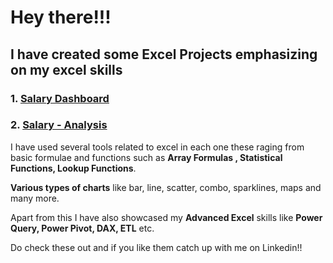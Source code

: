 # Hey there!!!

## I have created some Excel Projects emphasizing on my excel skills 

### 1. [**Salary Dashboard**](Project_1-Dashboard)
### 2. [**Salary - Analysis**](Project_2-Analysis)

I have used several tools related to excel in each one these raging from basic formulae and functions such as **Array Formulas , Statistical Functions, Lookup Functions**.

**Various types of charts** like bar, line, scatter, combo, sparklines, maps and many more.

Apart from this I have also showcased my **Advanced Excel** skills like **Power Query, Power Pivot, DAX, ETL** etc.

Do check these out and if you like them catch up with me on Linkedin!!
 
